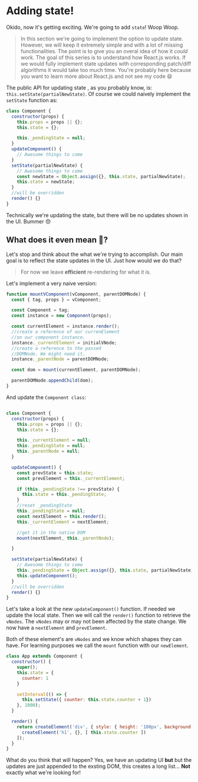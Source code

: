 # Adding state!



Okido, now it's getting exciting. We're going to add `state`! Woop Woop. 

> In this section we're going to implement the option to update state. However, we will keep it
extremely simple and with a lot of missing functionalities. The point is to give you an overal idea
of how it *could* work. The goal of this series is to understand how React.js works. If we would fully
implement state updates with corresponding patch/diff algorithms it would take too much time. You're 
probably here because you want to learn more about React.js and not see my code :smile:

The public API for updating state , as you probably know, is: `this.setState(partialNewState)`. Of
course we could naively implement the `setState` function as:

```javascript
class Component {
  constructor(props) {
    this.props = props || {};
    this.state = {};

    this._pendingState = null;
  }
  updateComponent() {
    // Awesome things to come
  }
  setState(partialNewState) {
    // Awesome things to come
    const newState = Object.assign({}, this.state, partialNewState);
    this.state = newState;
  }
  //will be overridden
  render() {}
}
```

Technically we're updating the state, but there will be no updates shown in the UI. Bummer 😞

## What does it even mean 🤔?

Let's stop and think about the what we're trying to accomplish. Our main goal is to reflect
the state updates in the UI. Just how would we do that?

> For now we leave **efficient** re-rendering for what it is. 

Let's implement a very naive version:


```javascript
function mountVComponent(vComponent, parentDOMNode) {
  const { tag, props } = vComponent;

  const Component = tag;
  const instance = new Component(props);

  const currentElement = instance.render();
  //create a reference of our currenElement
  //on our component instance.
  instance._currentElement = initialVNode;
  //create a reference to the passed
  //DOMNode. We might need it.
  instance._parentNode = parentDOMNode; 

  const dom = mount(currentElement, parentDOMNode);

  parentDOMNode.appendChild(dom);
}

```

And update the `Component class`:


```javascript

class Component {
  constructor(props) {
    this.props = props || {};
    this.state = {};

    this._currentElement = null;
    this._pendingState = null;
    this._parentNode = null;
  }

  updateComponent() {
    const prevState = this.state;
    const prevElement = this._currentElement;

    if (this._pendingState !== prevState) {
      this.state = this._pendingState;
    }
    //reset _pendingState
    this._pendingState = null;
    const nextElement = this.render();
    this._currentElement = nextElement;

    //get it in the native DOM
    mount(nextElement, this._parentNode);

  }

  setState(partialNewState) {
    // Awesome things to come
    this._pendingState = Object.assign({}, this.state, partialNewState);
    this.updateComponent();
  }
  //will be overridden
  render() {}
}
```

Let's take a look at the new `updateComponent()` function. If needed we update the local state. Then we will call
the `render()` function to retrieve the `vNodes`. The `vNodes` may or may not been affected by the state change. We
now have a `nextElement` and `prevElement`.

Both of these element's are `vNodes` and we know which shapes they can have. For learning purposes we 
call the `mount` function with our `newElement`.


```javascript
class App extends Component {
  constructor() {
    super();
    this.state = {
      counter: 1
    }

    setInterval(() => {
      this.setState({ counter: this.state.counter + 1})
    }, 1000);
  }

  render() {
    return createElement('div', { style: { height: '100px', background: 'red'} }, [
      createElement('h1', {}, [ this.state.counter ])
    ]);
  }
}
```


What do you think that will happen? Yes, we have an updating UI **but** but the updates are just appended to 
the exsting DOM, this creates a long list... **Not** exactly what we're looking for!


